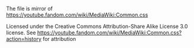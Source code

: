 The file is mirror of https://youtube.fandom.com/wiki/MediaWiki:Common.css

Licensed under the Creative Commons Attribution-Share Alike License 3.0 license.
See https://youtube.fandom.com/wiki/MediaWiki:Common.css?action=history for attribution
